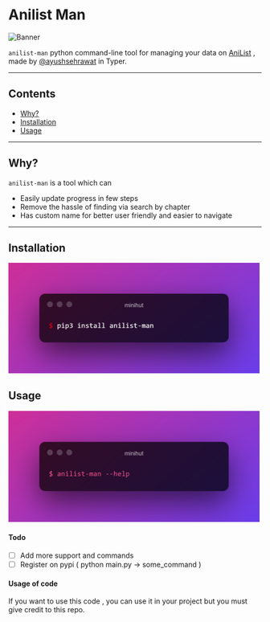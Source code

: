 # Anilist Man

<p align="left">
  <img src="https://repository-images.githubusercontent.com/463782270/36ac76f6-ad08-486a-94ff-b1b2a082f95b" alt="Banner" width="790">
</p>

`anilist-man` python command-line tool for managing your data on [AniList](https://anilist.co) , made by [@ayushsehrawat](https://github.com/AyushSehrawat) in Typer.

---

## Contents

 * [Why?](#why)
 * [Installation](#installation)
 * [Usage](#usage)

---

## Why?

`anilist-man` is a tool which can
- Easily update progress in few steps
- Remove the hassle of finding via search by chapter
- Has custom name for better user friendly and easier to navigate

---

## Installation

<p align="left">
  <img src="img/pip.png" alt="Pip" width="500">
</p>


## Usage

<p align="left">
  <img src="img/usage.png" alt="Pip" width="500">
</p>


#### Todo

- [ ] Add more support and commands 
- [ ] Register on pypi ( python main.py -> some_command )

#### Usage of code
If you want to use this code , you can use it in your project but you must give credit to this repo.
